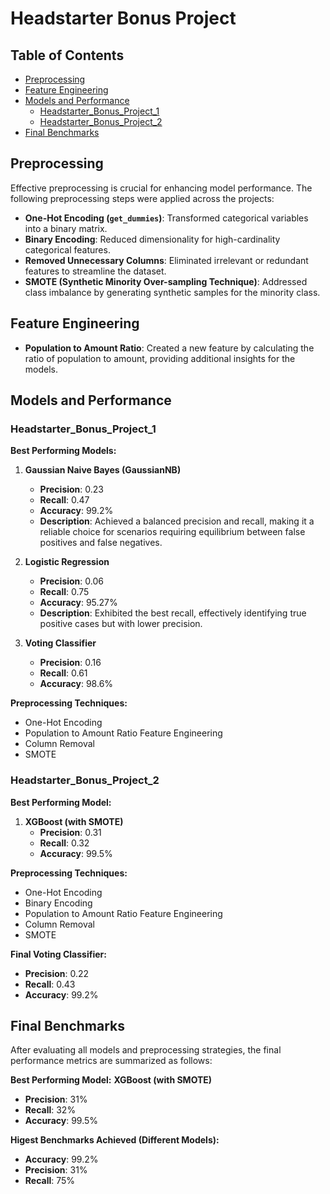 # Headstarter Bonus Project

## Table of Contents
- [Preprocessing](#preprocessing)
- [Feature Engineering](#feature-engineering)
- [Models and Performance](#models-and-performance)
  - [Headstarter_Bonus_Project_1](#headstarter_bonus_project_1)
  - [Headstarter_Bonus_Project_2](#headstarter_bonus_project_2)
- [Final Benchmarks](#final-benchmarks)


## Preprocessing

Effective preprocessing is crucial for enhancing model performance. The following preprocessing steps were applied across the projects:

- **One-Hot Encoding (`get_dummies`)**: Transformed categorical variables into a binary matrix.
- **Binary Encoding**: Reduced dimensionality for high-cardinality categorical features.
- **Removed Unnecessary Columns**: Eliminated irrelevant or redundant features to streamline the dataset.
- **SMOTE (Synthetic Minority Over-sampling Technique)**: Addressed class imbalance by generating synthetic samples for the minority class.

## Feature Engineering

- **Population to Amount Ratio**: Created a new feature by calculating the ratio of population to amount, providing additional insights for the models.

## Models and Performance

### Headstarter_Bonus_Project_1

**Best Performing Models:**

1. **Gaussian Naive Bayes (GaussianNB)**
   - **Precision**: 0.23
   - **Recall**: 0.47
   - **Accuracy**: 99.2%
   - **Description**: Achieved a balanced precision and recall, making it a reliable choice for scenarios requiring equilibrium between false positives and false negatives.

2. **Logistic Regression**
   - **Precision**: 0.06
   - **Recall**: 0.75
   - **Accuracy**: 95.27%
   - **Description**: Exhibited the best recall, effectively identifying true positive cases but with lower precision.

3. **Voting Classifier**
   - **Precision**: 0.16
   - **Recall**: 0.61
   - **Accuracy**: 98.6%

**Preprocessing Techniques:**
- One-Hot Encoding
- Population to Amount Ratio Feature Engineering
- Column Removal
- SMOTE

### Headstarter_Bonus_Project_2

**Best Performing Model:**

1. **XGBoost (with SMOTE)**
   - **Precision**: 0.31
   - **Recall**: 0.32
   - **Accuracy**: 99.5%

**Preprocessing Techniques:**
- One-Hot Encoding
- Binary Encoding
- Population to Amount Ratio Feature Engineering
- Column Removal
- SMOTE

**Final Voting Classifier:**
- **Precision**: 0.22
- **Recall**: 0.43
- **Accuracy**: 99.2%

## Final Benchmarks

After evaluating all models and preprocessing strategies, the final performance metrics are summarized as follows:

**Best Performing Model:**
 **XGBoost (with SMOTE)**
   - **Precision**: 31%
   - **Recall**: 32%
   - **Accuracy**: 99.5%

**Higest Benchmarks Achieved (Different Models):**
- **Accuracy**: 99.2%
- **Precision**: 31%
- **Recall**: 75%


